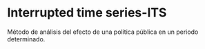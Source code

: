 # Interrupted time series-ITS
Método de análisis del efecto de una política pública en un periodo determinado.
